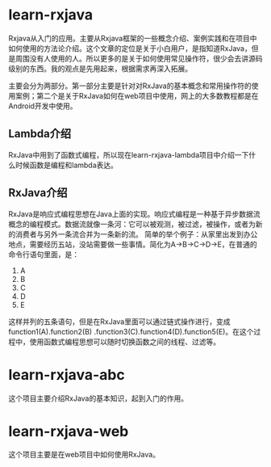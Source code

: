 # learn-rxjava
Rxjava从入门的应用。主要从Rxjava框架的一些概念介绍、案例实践和在项目中如何使用的方法论介绍。这个文章的定位是关于小白用户，是指知道RxJava，但是周围没有人使用的人。所以更多的是关于如何使用常见操作符，很少会去讲源码级别的东西。我的观点是先用起来，根据需求再深入拓展。

主要会分为两部分。第一部分主要是针对对RxJava的基本概念和常用操作符的使用案例；第二个是关于RxJava如何在web项目中使用，网上的大多数教程都是在Android开发中使用。
## Lambda介绍
RxJava中用到了函数式编程，所以现在learn-rxjava-lambda项目中介绍一下什么时候函数是编程和lambda表达。
## RxJava介绍
RxJava是响应式编程思想在Java上面的实现。响应式编程是一种基于异步数据流概念的编程模式。数据流就像一条河：它可以被观测，被过滤，被操作，或者为新的消费者与另外一条流合并为一条新的流。
简单的举个例子：从家里出发到办公地点，需要经历五站，没站需要做一些事情。简化为A->B->C->D->E，在普通的命令行语句里面，是：
1. A
2. B
3. C
4. D
5. E

这样并列的五条语句，但是在RxJava里面可以通过链式操作进行，变成function1(A).function2(B)
.function3(C).function4(D).function5(E)。在这个过程中，使用函数式编程思想可以随时切换函数之间的线程、过滤等。

# learn-rxjava-abc
这个项目主要介绍RxJava的基本知识，起到入门的作用。
# learn-rxjava-web
这个项目主要是在web项目中如何使用RxJava。
